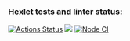 ### Hexlet tests and linter status:
[![Actions Status](https://github.com/UruYoba/frontend-project-lvl1/workflows/hexlet-check/badge.svg)](https://github.com/UruYoba/frontend-project-lvl1/actions)
<a href="https://codeclimate.com/github/UruYoba/frontend-project-lvl1/maintainability"><img src="https://api.codeclimate.com/v1/badges/37ad0bdd473cee8240bd/maintainability" /></a>
[![Node CI](https://github.com/UruYoba/frontend-project-lvl1/workflows/Node%20CI/badge.svg)](https://github.com/UruYoba/frontend-project-lvl1/actions)